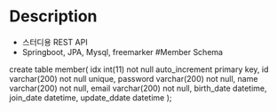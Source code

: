 # Description
 - 스터디용 REST API
 - Springboot, JPA, Mysql, freemarker
#Member Schema

create table member(
	idx int(11) not null auto_increment primary key,
	id varchar(200) not null unique,
	password varchar(200) not null,
	name varchar(200) not null,
	email varchar(200) not null,
	birth_date datetime,
	join_date datetime,
	update_ddate datetime
);

